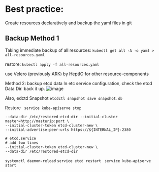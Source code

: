 # Best practice:  
Create resources declaratively and backup the yaml files in git

## Backup Method 1
Taking immediate backup of all resources:
`kubectl get all -A -o yaml > all-resources.yaml`

restore:
`kubectl apply -f all-resources.yaml`

use Velero (previously ARK) by HeptIO for other resource-components

Method 2:
backup etcd data
In etc service configuration, check the etcd Data Dir. back it up.
![image](https://user-images.githubusercontent.com/17488415/123389271-56631e80-d5b7-11eb-93eb-4a4d48aa1036.png)

Also, edctd Snapshot
`etcdctl snapshot save snapshot.db`

Restore
` service kube-apiserve stop`
```etcctl snapshot restore snapshot.db \
--data-dir /etc/restored-etcd-dir --initial-cluster master=http://masterip:port \
--initial-cluster-token etcd-cluster-new \
--initial-advertise-peer-urls https://${INTERNAL_IP}:2380
```
```
# etcd.service
# add two lines
--initial-cluster-token etcd-cluster-new \
--data-dir /etc/restored-etcd-dir
```
`systemctl daemon-reload`
`service etcd restart`
` service kube-apiserve start`

